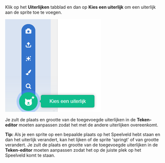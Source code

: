 Klik op het **Uiterlijken** tabblad en dan op **Kies een uiterlijk** om een uiterlijk aan de sprite toe te voegen.

![Het 'Kies een uiterlijk' menu gemarkeerd.](images/choose-a-costume.png)

Je zult de plaats en grootte van de toegevoegde uiterlijken in de **Teken-editor** moeten aanpassen zodat het met de andere uiterlijken overeenkomt.


**Tip:** Als je een sprite op een bepaalde plaats op het Speelveld hebt staan en dan het uiterlijk verandert, kan het lijken of de sprite 'springt' of van grootte verandert. Je zult de plaats en grootte van de toegevoegde uiterlijken in de **Teken-editor** moeten aanpassen zodat het op de juiste plek op het Speelveld komt te staan.


